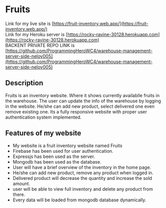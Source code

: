 # Fruits
Link for my live site is [https://fruit-inventory.web.app/](https://fruit-inventory.web.app/) <br />
Link for my Heroku server is [https://rocky-ravine-30128.herokuapp.com](https://rocky-ravine-30128.herokuapp.com) <br />
BACKENT PRIVATE REPO LINK is [https://github.com/ProgrammingHeroWC4/warehouse-management-server-side-neloy005](https://github.com/ProgrammingHeroWC4/warehouse-management-server-side-neloy005)

## Description
Fruits is an inventory website. Where it shows currently availablle fruits in the warehouse. The user can update the info of the warehouse by logging in the website. He/she can add new product, select delivered one even remove existing one. Its a fully responsive website with proper user authentication system implemented. 

## Features of my website

* My website is a fruit inventory website named Fruits
* Firebase has been used for user authentication.
* Expressjs has been used as the server.
* Mongodb has been used as the database.
* User will have a brief overview of the inventory in the home page. 
* He/she can add new product, remove any product when logged in.
* Delivered product will decrease the quantity and increase the sold amount.
* user will be able to view full inventory and delete any product from there.
* Every data will be loaded from mongodb database dynamically.